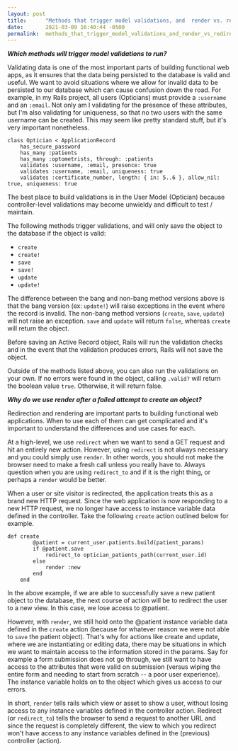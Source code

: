 ```yaml
---
layout: post
title:      "Methods that trigger model validations, and  render vs. redirect?"
date:       2021-03-09 16:40:44 -0500
permalink:  methods_that_trigger_model_validations_and_render_vs_redirect
---
```




***Which methods will trigger model validations to run?***


Validating data is one of the most important parts of building functional web apps, as it ensures that the data being persisted to the database is valid and useful. We want to avoid situations where we allow for invalid data to be persisted to our database which can cause confusion down the road. For example, in my Rails project, all users (Opticians) must provide a `:username` and an `:email`. Not only am I validating for the presence of these attributes, but I'm also validating for uniqueness, so that no two users with the same username can be created. This may seem like pretty standard stuff, but it's very important nonetheless.

```
class Optician < ApplicationRecord
    has_secure_password
    has_many :patients
    has_many :optometrists, through: :patients
    validates :username, :email, presence: true
    validates :username, :email, uniqueness: true
    validates :certificate_number, length: { in: 5..6 }, allow_nil: true, uniqueness: true
```

The best place to build validations is in the User Model (Optician) because controller-level validations may become unwieldy and difficult to test / maintain.

The following methods trigger validations, and will only save the object to the database if the object is valid:

* `create`
* `create!`
* `save`
* `save!`
* `update`
* `update!`

The difference between the bang and non-bang method versions above is that the bang version (ex: `update!`) will raise exceptions in the event where the record is invalid. The non-bang method versions (`create`, `save`, `update`) will not raise an exception. `save` and `update` will return `false`, whereas `create` will return the object.

Before saving an Active Record object, Rails will run the validation checks and in the event that the validation produces errors, Rails will not save the object.

Outside of the methods listed above, you can also run the validations on your own. If no errors were found in the object, calling `.valid?` will return the boolean value `true`. Otherwise, it will return false.


***Why do we use render after a failed attempt to create an object?***


Redirection and rendering are important parts to building functional web applications. When to use each of them can get complicated and it's important to understand the differences and use cases for each.

At a high-level, we use `redirect` when we want to send a GET request and hit an entirely new action. However, using `redirect` is not always necessary and you could simply use `render`. In other words, you should not make the browser need to make a fresh call unless you really have to. Always question when you are using `redirect_to` and if it is the right thing, or perhaps a `render` would be better.

When a user or site visitor is redirected, the application treats this as a brand new HTTP request. Since the web application is now responding to a new HTTP request, we no longer have access to instance variable data defined in the controller. Take the following `create` action outlined below for example.

```
def create
        @patient = current_user.patients.build(patient_params)
        if @patient.save
            redirect_to optician_patients_path(current_user.id)
        else
            render :new
        end
    end
```
	
In the above example, if we are able to successfully save a new patient object to the database, the next course of action will be to redirect the user to a new view. In this case, we lose access to @patient.

However, with `render`, we still hold onto the @patient instance variable data defined in the `create` action (because for whatever reason we were not able to `save` the patient object). That's why for actions like create and update, where we are instantiating or editing data, there may be situations in which we want to maintain access to the information stored in the params. Say for example a form submission does not go through, we still want to have access to the attributes that were valid on submission (versus wiping the entire form and needing to start from scratch -- a poor user experience). The instance variable holds on to the object which gives us access to our errors.

In short, `render` tells rails which view or asset to show a user, without losing access to any instance variables defined in the controller action. Redirect (or `redirect_to`) tells the browser to send a request to another URL and since the request is completely different, the view to which you redirect won't have access to any instance variables defined in the (previous) controller (action).
